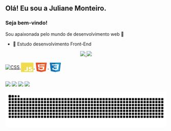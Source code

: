 ## Olá! Eu sou a Juliane Monteiro.
### Seja bem-vindo!

Sou apaixonada pelo mundo de desenvolvimento web 💙

- 🌱 Estudo desenvolvimento Front-End

<div align="center">
  <a href="https://github.com/JulianeMonteiro">
  <img height="180em" src="https://github-readme-stats.vercel.app/api?username=JulianeMonteiro&show_icons=true&theme=dracula&include_all_commits=true&count_private=true"/>
  <img height="180em" src="https://github-readme-stats.vercel.app/api/top-langs/?username=JulianeMonteiro&layout=compact&langs_count=7&theme=dracula"/>
</div>
<div style="display: inline_block"><br>
</div>
     <img align="center" alt="CSS" height="30" width="40" src="https://camo.githubusercontent.com/dc9e7e657b4cd5ba7d819d1a9ce61434bd0ddbb94287d7476b186bd783b62279/68747470733a2f2f63646e2e6a7364656c6976722e6e65742f67682f64657669636f6e732f64657669636f6e2f69636f6e732f6769742f6769742d6f726967696e616c2e737667">
  <img align="center" alt="Js" height="30" width="40" src="https://raw.githubusercontent.com/devicons/devicon/master/icons/javascript/javascript-plain.svg">
   <img align="center" alt="HTML" height="30" width="40" src="https://raw.githubusercontent.com/devicons/devicon/master/icons/html5/html5-original.svg">
  <img align="center" alt="CSS" height="30" width="40" src="https://raw.githubusercontent.com/devicons/devicon/master/icons/css3/css3-original.svg">

  
  ##
 
<div> 
  <a href="https://instagram.com/juliane.a.monteiro" target="_blank"><img src="https://img.shields.io/badge/-Instagram-%23E4405F?style=for-the-badge&logo=instagram&logoColor=white" target="_blank"></a>
  <a href = "mailto:ju.a.monteiro@hotmail.com"><img src="https://img.shields.io/badge/Microsoft_Outlook-0078D4?style=for-the-badge&logo=microsoft-outlook&logoColor=white" target="_blank"></a>
  <a href = "mailto:ju.ap.mont@gmail.com"><img src="https://img.shields.io/badge/-Gmail-%23333?style=for-the-badge&logo=gmail&logoColor=white" target="_blank"></a>
  <a href="https://www.linkedin.com/in/juliane-aparecida-monteiro-dos-santos-8736a3172" target="_blank"><img src="https://img.shields.io/badge/-LinkedIn-%230077B5?style=for-the-badge&logo=linkedin&logoColor=white" target="_blank"></a> 
 
  ![Snake animation](https://github.com/JulianeMonteiro/JulianeMonteiro/blob/output/github-contribution-grid-snake.svg)
 
</div>
